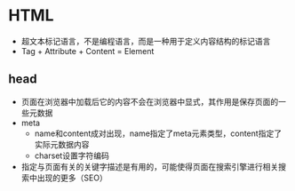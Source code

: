 # HTML
- 超文本标记语言，不是编程语言，而是一种用于定义内容结构的标记语言
- Tag + Attribute + Content = Element

## head
- 页面在浏览器中加载后它的内容不会在浏览器中显式，其作用是保存页面的一些元数据
- meta
  - name和content成对出现，name指定了meta元素类型，content指定了实际元数据内容
  - charset设置字符编码
- 指定与页面有关的关键字描述是有用的，可能使得页面在搜索引擎进行相关搜索中出现的更多（SEO）
